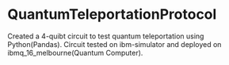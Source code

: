 # QuantumTeleportationProtocol

Created a 4-quibt circuit to test quantum teleportation using Python(Pandas). Circuit tested on ibm-simulator and deployed on ibmq_16_melbourne(Quantum Computer).
